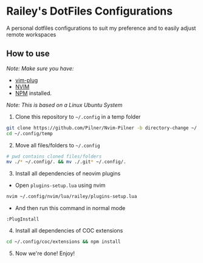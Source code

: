 # Railey's DotFiles Configurations

A personal dotfiles configurations to suit my preference
and to easily adjust remote workspaces

## How to use

*Note: Make sure you have:*

- [vim-plug](https://github.com/junegunn/vim-plug)
- [NVIM](https://github.com/neovim/neovim/wiki/Installing-Neovim)
- [NPM](https://www.npmjs.com/package/npm) installed.

*Note: This is based on a Linux Ubuntu System*

1. Clone this repository to `~/.config` in a temp folder

```bash
git clone https://github.com/Pilner/Nvim-Pilner -b directory-change ~/.config/temp
cd ~/.config/temp
```

2. Move all files/folders to `~/.config`
```bash
# pwd contains cloned files/folders
mv ./* ~/.config/. && mv ./.git* ~/.config/.
```

3. Install all dependencies of neovim plugins
  - Open `plugins-setup.lua` using nvim
```bash
nvim ~/.config/nvim/lua/railey/plugins-setup.lua
```
  - And then run this command in normal mode
```vim
:PlugInstall
```

4. Install all dependencies of COC extensions
```bash
cd ~/.config/coc/extensions && npm install
```

5. Now we're done! Enjoy!
